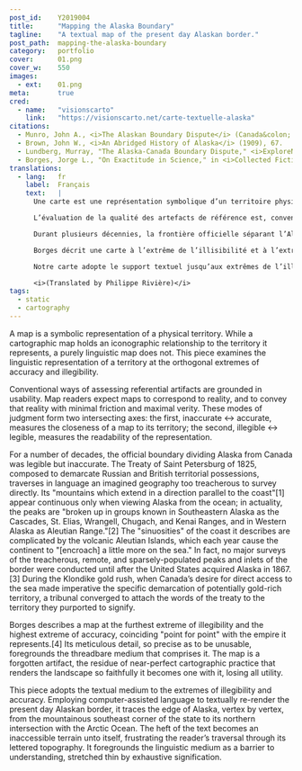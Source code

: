 ```yaml
---
post_id:    Y2019004
title:      "Mapping the Alaska Boundary"
tagline:    "A textual map of the present day Alaskan border."
post_path:  mapping-the-alaska-boundary
category:   portfolio
cover:      01.png
cover_w:    550
images:
  - ext:    01.png
meta:       true
cred:
  - name:   "visionscarto"
    link:   "https://visionscarto.net/carte-textuelle-alaska"
citations:
  - Munro, John A., <i>The Alaskan Boundary Dispute</i> (Canada&colon; The Copp Clark Publishing Company, 1970), 9.
  - Brown, John W., <i>An Abridged History of Alaska</i> (1909), 67. 
  - Lundberg, Murray, "The Alaska-Canada Boundary Dispute," <i>ExploreNorth</i>, accessed March 2020, <a href="http://www.explorenorth.com/library/history/alaska-canada-boundary_dispute.html" target="_blank">http://www.explorenorth.com/library/history/alaska-canada-boundary_dispute.html</a>.
  - Borges, Jorge L., "On Exactitude in Science," in <i>Collected Fictions</i>, trans. Andrew Hurley (1999).
translations:
  - lang:   fr
    label:  Français
    text:   |
      Une carte est une représentation symbolique d’un territoire physique. Si la « carte cartographique » représente un territoire au moyen d’une relation iconographique, ce n’est pas le cas d’une carte comme celle présentée ci-dessus. Purement textuelle, cette carte interroge la représentation linguistique d’un territoire aux extrêmes orthogonaux de la précision et de l’illisibilité.<br/><br/>

      L’évaluation de la qualité des artefacts de référence est, conventionnellement, fondée sur la facilité d’utilisation. La personne qui va employer une carte s’attend à ce qu’elle corresponde à la réalité, et à ce qu’elle transmette cette réalité avec un minimum de friction et un maximum de vérité. Ces modes de jugement forment deux axes orthogonaux : le premier, imprécis ↔ précis, mesure la proximité d’une carte avec son territoire ; le second, illisible ↔ lisible, mesure la lisibilité de la représentation.<br/><br/>

      Durant plusieurs décennies, la frontière officielle séparant l’Alaska du Canada était lisible mais inexacte. Le traité de Saint-Pétersbourg de 1825, qui délimite les possessions territoriales russes et britanniques, traverse en langage une géographie imaginaire trop traître pour être arpentée directement. De fait, « ses montagnes qui s’étendent dans une direction parallèle à la côte », décrites par John Munro,[1] n’apparaissent continues que lorsque l’on observe l’Alaska depuis l’océan. En réalité, les sommets sont, comme le précise John Brown, « répartis en groupes connus dans le sud-est de l’Alaska sous le nom de Cascades, St. Elias, Wrangell, Chugach et Montagnes Kenai, et dans l’ouest de l’Alaska sous le nom de Chaîne aléoutienne ».[2] Les « sinuosités » de la côte qu’il décrit sont compliquées par les îles Aléoutiennes, qui chaque année font que le continent « empiète un peu plus sur la mer ». En fait, aucun relevé systématique des pics et des bras de mer —traîtres, éloignés et peu peuplés— de la côte n’avait été effectué avant l’achat de l’Alaska par les États-Unis à l’empire russe en 1867.[3] Pendant la ruée vers l’or du Klondike, lorsque la volonté du Canada d’avoir un accès direct à la mer a rendu impérative la démarcation spécifique d’un territoire potentiellement riche en or, il a fallu réunir un tribunal pour relier les mots inscrits dans le traité de 1825 au territoire qu’ils étaient censés délimiter.<br/><br/>

      Borges décrit une carte à l’extrême de l’illisibilité et à l’extrême de la précision, coïncidant « point par point » avec l’empire qu’elle représente.[4] Son détail minutieux, si précis qu’il en devient inutilisable, met en avant le support évanescent qui le compose. La carte est un artefact oublié, le résidu d’une pratique cartographique quasi parfaite qui rend le paysage si fidèlement qu’elle ne fait plus qu’un avec lui, perdant ainsi toute utilité.<br/><br/>

      Notre carte adopte le support textuel jusqu’aux extrêmes de l’illisibilité et de la précision. Utilisant un langage généré par ordinateur pour restituer en phrases l’actuelle frontière de l’Alaska avec une minutieuse véracité, elle retrace le bord de l’Alaska, nœud par nœud, depuis le coin montagneux du sud-est de l’État jusqu’à son intersection nord avec l’océan Arctique. Le poids du texte en fait un terrain inaccessible en soi, frustrant la lectrice ou le lecteur dans son parcours à travers sa topo-typo-graphie. La carte présente le médium linguistique comme une barrière à la compréhension, qui se délite dans un effort d’épuisement de la signification.<br><br/>

      <i>(Translated by Philippe Rivière)</i>
tags:
  - static
  - cartography
---
```

A map is a symbolic representation of a physical territory. While a cartographic map holds an iconographic relationship to the territory it represents, a purely linguistic map does not. This piece examines the linguistic representation of a territory at the orthogonal extremes of accuracy and illegibility.

Conventional ways of assessing referential artifacts are grounded in usability. Map readers expect maps to correspond to reality, and to convey that reality with minimal friction and maximal verity. These modes of judgment form two intersecting axes: the first, inaccurate ↔ accurate, measures the closeness of a map to its territory; the second, illegible ↔ legible, measures the readability of the representation. 

For a number of decades, the official boundary dividing Alaska from Canada was legible but inaccurate. The Treaty of Saint Petersburg of 1825, composed to demarcate Russian and British territorial possessions, traverses in language an imagined geography too treacherous to survey directly. Its "mountains which extend in a direction parallel to the coast"[1] appear continuous only when viewing Alaska from the ocean; in actuality, the peaks are "broken up in groups known in Southeastern Alaska as the Cascades, St. Elias, Wrangell, Chugach, and Kenai Ranges, and in Western Alaska as Aleutian Range."[2] The "sinuosities" of the coast it describes are complicated by the volcanic Aleutian Islands, which each year cause the continent to "[encroach] a little more on the sea." In fact, no major surveys of the treacherous, remote, and sparsely-populated peaks and inlets of the border were conducted until after the United States acquired Alaska in 1867.[3] During the Klondike gold rush, when Canada’s desire for direct access to the sea made imperative the specific demarcation of potentially gold-rich territory, a tribunal converged to attach the words of the treaty to the territory they purported to signify.

Borges describes a map at the furthest extreme of illegibility and the highest extreme of accuracy, coinciding "point for point" with the empire it represents.[4] Its meticulous detail, so precise as to be unusable, foregrounds the threadbare medium that comprises it. The map is a forgotten artifact, the residue of near-perfect cartographic practice that renders the landscape so faithfully it becomes one with it, losing all utility.

This piece adopts the textual medium to the extremes of illegibility and accuracy. Employing computer-assisted language to textually re-render the present day Alaskan border, it traces the edge of Alaska, vertex by vertex, from the mountainous southeast corner of the state to its northern intersection with the Arctic Ocean. The heft of the text becomes an inaccessible terrain unto itself, frustrating the reader’s traversal through its lettered topography. It foregrounds the linguistic medium as a barrier to understanding, stretched thin by exhaustive signification.